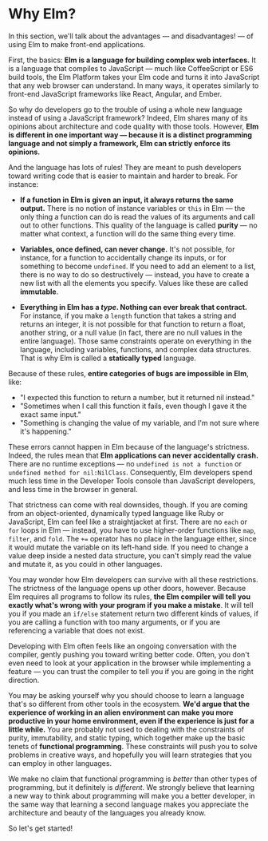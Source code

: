 # Why Elm?

In this section, we'll talk about the advantages — and disadvantages! — of using Elm to make front-end applications.

First, the basics: **Elm is a language for building complex web interfaces.** It is a language that compiles to JavaScript — much like CoffeeScript or ES6 build tools, the Elm Platform takes your Elm code and turns it into JavaScript that any web browser can understand. In many ways, it operates similarly to front-end JavaScript frameworks like React, Angular, and Ember.

So why do developers go to the trouble of using a whole new language instead of using a JavaScript framework? Indeed, Elm shares many of its opinions about architecture and code quality with those tools. However, **Elm is different in one important way — because it is a distinct programming language and not simply a framework, Elm can strictly enforce its opinions.**

And the language has lots of rules! They are meant to push developers toward writing code that is easier to maintain and harder to break. For instance:

- **If a function in Elm is given an input, it always returns the same output.** There is no notion of instance variables or `this` in Elm — the only thing a function can do is read the values of its arguments and call out to other functions. This quality of the language is called **purity** — no matter what context, a function will do the same thing every time.

- **Variables, once defined, can never change.** It's not possible, for instance, for a function to accidentally change its inputs, or for something to become `undefined`. If you need to add an element to a list, there is no way to do so destructively — instead, you have to create a new list with all the elements you specify. Values like these are called **immutable**.

- **Everything in Elm has a *type*. Nothing can ever break that contract.** For instance, if you make a `length` function that takes a string and returns an integer, it is not possible for that function to return a float, another string, or a null value (in fact, there are no null values in the entire language). Those same constraints operate on everything in the language, including variables, functions, and complex data structures. That is why Elm is called a **statically typed** language.

Because of these rules, **entire categories of bugs are impossible in Elm**, like:
  - "I expected this function to return a number, but it returned nil instead."
  - "Sometimes when I call this function it fails, even though I gave it the exact same input."
  - "Something is changing the value of my variable, and I'm not sure where it's happening."

These errors cannot happen in Elm because of the language's strictness. Indeed, the rules mean that **Elm applications can never accidentally crash.** There are no runtime exceptions — no `undefined is not a function` or `undefined method for nil:NilClass`. Consequently, Elm developers spend much less time in the Developer Tools console than JavaScript developers, and less time in the browser in general.

That strictness can come with real downsides, though. If you are coming from an object-oriented, dynamically typed language like Ruby or JavaScript, Elm can feel like a straightjacket at first. There are no `each` or `for` loops in Elm — instead, you have to use higher-order functions like `map`, `filter`, and `fold`. The `+=` operator has no place in the language either, since it would mutate the variable on its left-hand side. If you need to change a value deep inside a nested data structure, you can't simply read the value and mutate it, as you could in other languages.

You may wonder how Elm developers can survive with all these restrictions. The strictness of the language opens up other doors, however. Because Elm requires all programs to follow its rules, **the Elm compiler will tell you exactly what's wrong with your program if you make a mistake**. It will tell you if you made an `if/else` statement return two different kinds of values, if you are calling a function with too many arguments, or if you are referencing a variable that does not exist.

Developing with Elm often feels like an ongoing conversation with the compiler, gently pushing you toward writing better code. Often, you don't even need to look at your application in the browser while implementing a feature — you can trust the compiler to tell you if you are going in the right direction.

You may be asking yourself why you should choose to learn a language that's so different from other tools in the ecosystem. **We'd argue that the experience of working in an alien environment can make you more productive in your home environment, even if the experience is just for a little while.**  You are probably not used to dealing with the constraints of purity, immutability, and static typing, which together make up the basic tenets of **functional programming**. These constraints will push you to solve problems in creative ways, and hopefully you will learn strategies that you can employ in other languages.

We make no claim that functional programming is *better* than other types of programming, but it definitely is *different*. We strongly believe that learning a new way to think about programming will make you a better developer, in the same way that learning a second language makes you appreciate the architecture and beauty of the languages you already know.

So let's get started!

